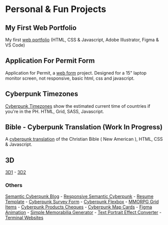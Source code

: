 # Personal & Fun Projects

## My First Web Portfolio

My first [web portfolio](https://github.com/pavilionjeromeuses/firstwebportfolio) (HTML, CSS & Javascript, Adobe Illustrator, Figma & VS Code)

## Application For Permit Form

Application for Permit, a [web form](https://github.com/pavilionjeromeuses/applicationforpermitform) project. Designed for a 15" laptop monitor screen, not responsive, basic html, css and javascript.

## Cyberpunk Timezones

[Cyberpunk Timezones](https://github.com/pavilionjeromeuses/cyberpunktimezones) show the estimated current time of countries if you're in the PH. HTML, Grid, SASS, Javascript.

## Bible - Cyberpunk Translation (Work In Progress)

A [cyberpunk translation](https://github.com/pavilionjeromeuses/biblecyberpunktranslation) of the Christian Bible ( New American ), HTML, CSS & Javascript.

## 3D

[3D1](https://pavilionjeromeuses.github.io/3d1/) - [3D2](https://pavilionjeromeuses.github.io/3d2/)

### Others

[Semantic Cyberpunk Blog](https://github.com/pavilionjeromeuses/semanticcyberpunkblog) -
[Responsive Semantic Cyberpunk](https://github.com/pavilionjeromeuses/responsivesemanticcyberpunk) - [Resume Template](https://github.com/pavilionjeromeuses/resumetemplate) - [Cyberpunk Survey Form](https://github.com/pavilionjeromeuses/cyberpunksurveyform) - [Cyberpunk Flexbox](https://github.com/pavilionjeromeuses/cyberpunkflexbox) - [MMORPG Grid Items](https://github.com/pavilionjeromeuses/mmorpggriditems) - [Cyberpunk Products Cheques](https://github.com/pavilionjeromeuses/cyberpunkproductscheques) - [Cyberpunk Map Cards](https://github.com/pavilionjeromeuses/cyberpunkmapcards) - [Figma Animation](https://www.figma.com/proto/84cJGD0PUqAJ64HGqY2FFH/Heaven%2C-Hell-%26-Abyss?node-id=13-82&starting-point-node-id=13%3A82) - [Simple Memorabilia Generator](https://pavilionjeromeuses.github.io/simplememorabiliagenerator/) - [Text Portrait Effect Converter](https://pavilionjeromeuses.github.io/textportraiteffectconverter/) - [Terminal Websites](https://pavilionjeromeuses.github.io/jeromesterminalwebsites/)
